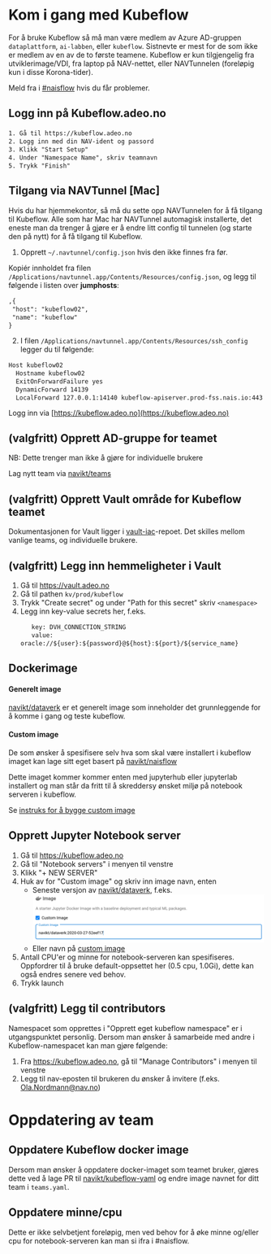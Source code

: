 # Kom i gang med Kubeflow

For å bruke Kubeflow så må man være medlem av Azure AD-gruppen `dataplattform`, `ai-labben`, eller `kubeflow`. Sistnevte
er mest for de som ikke er medlem av en av de to første teamene. Kubeflow er kun tilgjengelig fra utviklerimage/VDI, fra
laptop på NAV-nettet, eller NAVTunnelen (foreløpig kun i disse Korona-tider).

Meld fra i [#naisflow](https://nav-it.slack.com/archives/CGRMQHT50) hvis du får problemer.

## Logg inn på Kubeflow.adeo.no
```
1. Gå til https://kubeflow.adeo.no
2. Logg inn med din NAV-ident og passord
3. Klikk "Start Setup"
4. Under "Namespace Name", skriv teamnavn
5. Trykk "Finish"
```

## Tilgang via NAVTunnel [Mac]

Hvis du har hjemmekontor, så må du sette opp NAVTunnelen for å få tilgang til Kubeflow. Alle som har Mac har NAVTunnel
automagisk installerte, det eneste man da trenger å gjøre er å endre litt config til tunnelen (og starte den på nytt)
for å få tilgang til Kubeflow.
 
1. Opprett `~/.navtunnel/config.json` hvis den ikke finnes fra før. 

Kopiér innholdet fra filen `/Applications/navtunnel.app/Contents/Resources/config.json`, og legg til følgende i listen over **jumphosts**:
```
,{
 "host": "kubeflow02",
 "name": "kubeflow"
}
```

2. I filen `/Applications/navtunnel.app/Contents/Resources/ssh_config`  legger du til følgende:
```
Host kubeflow02
  Hostname kubeflow02
  ExitOnForwardFailure yes
  DynamicForward 14139
  LocalForward 127.0.0.1:14140 kubeflow-apiserver.prod-fss.nais.io:443
```

Logg inn via [https://kubeflow.adeo.no](https://kubeflow.adeo.no)

## (valgfritt) Opprett AD-gruppe for teamet

NB: Dette trenger man ikke å gjøre for individuelle brukere

Lag nytt team via [navikt/teams](https://github.com/navikt/teams)

## (valgfritt) Opprett Vault område for Kubeflow teamet

Dokumentasjonen for Vault ligger i
[vault-iac](https://github.com/navikt/vault-iac/blob/master/doc/kubeflow.md)-repoet. Det skilles mellom vanlige teams,
og individuelle brukere.

## (valgfritt) Legg inn hemmeligheter i Vault
1. Gå til https://vault.adeo.no
2. Gå til pathen `kv/prod/kubeflow`
3. Trykk "Create secret" og under "Path for this secret" skriv `<namespace>`
4. Legg inn key-value secrets her, f.eks.
   ```
      key: DVH_CONNECTION_STRING
      value: oracle://${user}:${password}@${host}:${port}/${service_name}
   ```

## Dockerimage

#### Generelt image
[navikt/dataverk](https://hub.docker.com/r/navikt/dataverk/tags) er
et generelt image som inneholder det grunnleggende for å komme
i gang og teste kubeflow.

#### Custom image
De som ønsker å spesifisere selv hva som skal være installert
i kubeflow imaget kan lage sitt eget basert på
[navikt/naisflow](https://hub.docker.com/r/navikt/naisflow/tags)

Dette imaget kommer kommer enten med jupyterhub eller jupyterlab installert
og man står da fritt til å skreddersy ønsket miljø på notebook serveren i kubeflow.

Se [instruks for å bygge custom image](build-custom-image.md)

## Opprett Jupyter Notebook server
1. Gå til https://kubeflow.adeo.no
2. Gå til "Notebook servers" i menyen til venstre
3. Klikk "+ NEW SERVER"
4. Huk av for "Custom image" og skriv inn image navn, enten 
    - Seneste versjon av [navikt/dataverk](https://hub.docker.com/r/navikt/naisflow/tags), f.eks.
    ![Valgfritt Jupyter Docker Image](custom-jupyter-image.png)
    - Eller navn på [custom image](build-custom-image.md)
5. Antall CPU'er og minne for notebook-serveren kan spesifiseres. Oppfordrer til å bruke default-oppsettet her (0.5 cpu, 1.0Gi), dette kan også endres senere ved behov.
6. Trykk launch

## (valgfritt) Legg til contributors
Namespacet som opprettes i "Opprett eget kubeflow namespace" er i utgangspunktet personlig. Dersom man ønsker å samarbeide med andre i Kubeflow-namespacet kan man gjøre følgende:

1. Fra https://kubeflow.adeo.no, gå til "Manage Contributors" i menyen til venstre
2. Legg til nav-eposten til brukeren du ønsker å invitere (f.eks. Ola.Nordmann@nav.no)

# Oppdatering av team

## Oppdatere Kubeflow docker image

Dersom man ønsker å oppdatere docker-imaget som teamet bruker, gjøres dette ved å lage PR til [navikt/kubeflow-yaml](https://github.com/navikt/kubeflow-yaml) og endre image navnet for ditt team i `teams.yaml`.

## Oppdatere minne/cpu

Dette er ikke selvbetjent foreløpig, men ved behov for å øke minne og/eller cpu for notebook-serveren kan man si ifra i #naisflow.
